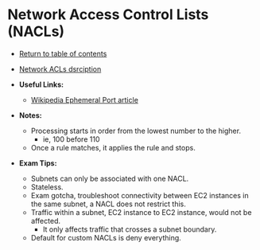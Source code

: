 # Network Access Control Lists (NACLs)

* [Return to table of contents](../../../README.md)

* [Network ACLs dsrciption](https://docs.aws.amazon.com/vpc/latest/userguide/vpc-network-acls.html)

* **Useful Links:**
  * [Wikipedia Ephemeral Port article](https://en.wikipedia.org/wiki/Ephemeral_port)

* **Notes:**
  * Processing starts in order from the lowest number to the higher.
    * ie, 100 before 110
  * Once a rule matches, it applies the rule and stops.
  
* **Exam Tips:**
  * Subnets can only be associated with one NACL.
  * Stateless.
  * Exam gotcha, troubleshoot connectivity between EC2 instances in the same subnet, a NACL does not restrict this.
  * Traffic within a subnet, EC2 instance to EC2 instance, would not be affected.
    * It only affects traffic that crosses a subnet boundary.
  * Default for custom NACLs is deny everything.
